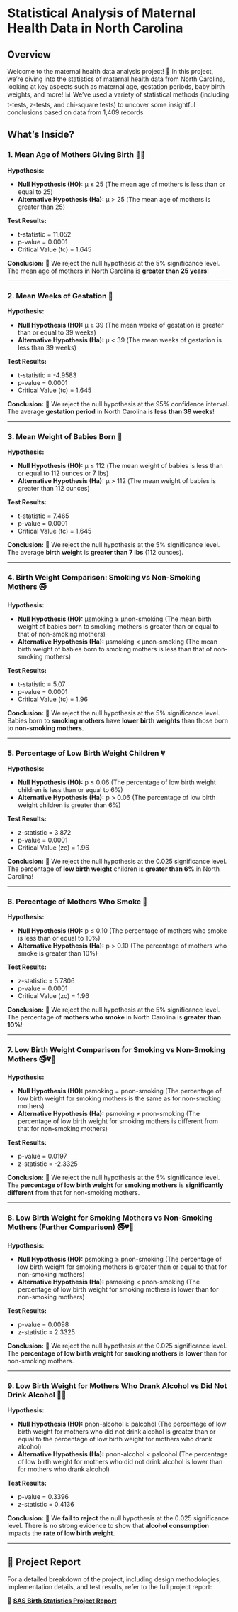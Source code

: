 # Statistical Analysis of Maternal Health Data in North Carolina

## Overview

Welcome to the maternal health data analysis project! 🎉 In this project, we’re diving into the statistics of maternal health data from North Carolina, looking at key aspects such as maternal age, gestation periods, baby birth weights, and more! 📊 We’ve used a variety of statistical methods (including t-tests, z-tests, and chi-square tests) to uncover some insightful conclusions based on data from 1,409 records. 

## What’s Inside?

### 1. **Mean Age of Mothers Giving Birth** 👩‍👧
**Hypothesis:**
- **Null Hypothesis (H0):** μ ≤ 25 (The mean age of mothers is less than or equal to 25)
- **Alternative Hypothesis (Ha):** μ > 25 (The mean age of mothers is greater than 25)

**Test Results:**
- t-statistic = 11.052
- p-value = 0.0001
- Critical Value (tc) = 1.645

**Conclusion:** 🎯
We reject the null hypothesis at the 5% significance level. The mean age of mothers in North Carolina is **greater than 25 years**!

---

### 2. **Mean Weeks of Gestation** 🤰
**Hypothesis:**
- **Null Hypothesis (H0):** μ ≥ 39 (The mean weeks of gestation is greater than or equal to 39 weeks)
- **Alternative Hypothesis (Ha):** μ < 39 (The mean weeks of gestation is less than 39 weeks)

**Test Results:**
- t-statistic = -4.9583
- p-value = 0.0001
- Critical Value (tc) = 1.645

**Conclusion:** 🎯
We reject the null hypothesis at the 95% confidence interval. The average **gestation period** in North Carolina is **less than 39 weeks**!

---

### 3. **Mean Weight of Babies Born** 👶
**Hypothesis:**
- **Null Hypothesis (H0):** μ ≤ 112 (The mean weight of babies is less than or equal to 112 ounces or 7 lbs)
- **Alternative Hypothesis (Ha):** μ > 112 (The mean weight of babies is greater than 112 ounces)

**Test Results:**
- t-statistic = 7.465
- p-value = 0.0001
- Critical Value (tc) = 1.645

**Conclusion:** 🎯
We reject the null hypothesis at the 5% significance level. The average **birth weight** is **greater than 7 lbs** (112 ounces).

---

### 4. **Birth Weight Comparison: Smoking vs Non-Smoking Mothers** 🚭
**Hypothesis:**
- **Null Hypothesis (H0):** μsmoking ≥ μnon-smoking (The mean birth weight of babies born to smoking mothers is greater than or equal to that of non-smoking mothers)
- **Alternative Hypothesis (Ha):** μsmoking < μnon-smoking (The mean birth weight of babies born to smoking mothers is less than that of non-smoking mothers)

**Test Results:**
- t-statistic = 5.07
- p-value = 0.0001
- Critical Value (tc) = 1.96

**Conclusion:** 🎯
We reject the null hypothesis at the 5% significance level. Babies born to **smoking mothers** have **lower birth weights** than those born to **non-smoking mothers**.

---

### 5. **Percentage of Low Birth Weight Children** 💔
**Hypothesis:**
- **Null Hypothesis (H0):** p ≤ 0.06 (The percentage of low birth weight children is less than or equal to 6%)
- **Alternative Hypothesis (Ha):** p > 0.06 (The percentage of low birth weight children is greater than 6%)

**Test Results:**
- z-statistic = 3.872
- p-value = 0.0001
- Critical Value (zc) = 1.96

**Conclusion:** 🎯
We reject the null hypothesis at the 0.025 significance level. The percentage of **low birth weight** children is **greater than 6%** in North Carolina!

---

### 6. **Percentage of Mothers Who Smoke** 🚬
**Hypothesis:**
- **Null Hypothesis (H0):** p ≤ 0.10 (The percentage of mothers who smoke is less than or equal to 10%)
- **Alternative Hypothesis (Ha):** p > 0.10 (The percentage of mothers who smoke is greater than 10%)

**Test Results:**
- z-statistic = 5.7806
- p-value = 0.0001
- Critical Value (zc) = 1.96

**Conclusion:** 🎯
We reject the null hypothesis at the 5% significance level. The percentage of **mothers who smoke** in North Carolina is **greater than 10%**!

---

### 7. **Low Birth Weight Comparison for Smoking vs Non-Smoking Mothers** 🚭💔🤰
**Hypothesis:**
- **Null Hypothesis (H0):** psmoking = pnon-smoking (The percentage of low birth weight for smoking mothers is the same as for non-smoking mothers)
- **Alternative Hypothesis (Ha):** psmoking ≠ pnon-smoking (The percentage of low birth weight for smoking mothers is different from that for non-smoking mothers)

**Test Results:**
- p-value = 0.0197
- z-statistic = -2.3325

**Conclusion:** 🎯
We reject the null hypothesis at the 5% significance level. The **percentage of low birth weight** for **smoking mothers** is **significantly different** from that for non-smoking mothers.

---

### 8. **Low Birth Weight for Smoking Mothers vs Non-Smoking Mothers (Further Comparison)** 🚭💔🤰
**Hypothesis:**
- **Null Hypothesis (H0):** psmoking ≥ pnon-smoking (The percentage of low birth weight for smoking mothers is greater than or equal to that for non-smoking mothers)
- **Alternative Hypothesis (Ha):** psmoking < pnon-smoking (The percentage of low birth weight for smoking mothers is lower than for non-smoking mothers)

**Test Results:**
- p-value = 0.0098
- z-statistic = 2.3325

**Conclusion:** 🎯
We reject the null hypothesis at the 0.025 significance level. The **percentage of low birth weight** for **smoking mothers** is **lower** than for non-smoking mothers.

---

### 9. **Low Birth Weight for Mothers Who Drank Alcohol vs Did Not Drink Alcohol** 🍷💔
**Hypothesis:**
- **Null Hypothesis (H0):** pnon-alcohol ≥ palcohol (The percentage of low birth weight for mothers who did not drink alcohol is greater than or equal to the percentage of low birth weight for mothers who drank alcohol)
- **Alternative Hypothesis (Ha):** pnon-alcohol < palcohol (The percentage of low birth weight for mothers who did not drink alcohol is lower than for mothers who drank alcohol)

**Test Results:**
- p-value = 0.3396
- z-statistic = 0.4136

**Conclusion:** 🎯
We **fail to reject** the null hypothesis at the 0.025 significance level. There is no strong evidence to show that **alcohol consumption** impacts the **rate of low birth weight**.

---


## 📂 Project Report

For a detailed breakdown of the project, including design methodologies, implementation details, and test results, refer to the full project report:

📄 **[SAS Birth Statistics Project Report](docs/SASProject.pdf)**

